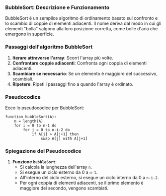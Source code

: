 ### BubbleSort: Descrizione e Funzionamento

BubbleSort è un semplice algoritmo di ordinamento basato sul confronto e lo scambio di coppie di elementi adiacenti. Il nome deriva dal modo in cui gli elementi "bolla" salgono alla loro posizione corretta, come bolle d'aria che emergono in superficie.

### Passaggi dell'algoritmo BubbleSort

1. **Iterare attraverso l'array**: Scorri l'array più volte.
2. **Confrontare coppie adiacenti**: Confronta ogni coppia di elementi adiacenti.
3. **Scambiare se necessario**: Se un elemento è maggiore del successivo, scambiali.
4. **Ripetere**: Ripeti i passaggi fino a quando l'array è ordinato.

### Pseudocodice

Ecco lo pseudocodice per BubbleSort:

```plaintext
function bubbleSort(A):
    n = length(A)
    for i = 0 to n-1 do
        for j = 0 to n-i-2 do
            if A[j] > A[j+1] then
                swap A[j] with A[j+1]
```

### Spiegazione del Pseudocodice

1. **Funzione `bubbleSort`**:
   - Si calcola la lunghezza dell'array `n`.
   - Si esegue un ciclo esterno da 0 a `n-1`.
   - All'interno del ciclo esterno, si esegue un ciclo interno da 0 a `n-i-2`.
   - Per ogni coppia di elementi adiacenti, se il primo elemento è maggiore del secondo, vengono scambiati.

